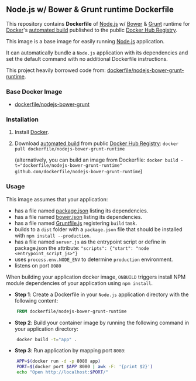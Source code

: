 ## Node.js w/ Bower & Grunt runtime Dockerfile


This repository contains **Dockerfile** of [Node.js](http://nodejs.org/) w/ [Bower](http://bower.io/) & [Grunt](http://gruntjs.com/) runtime for [Docker](https://www.docker.com/)'s [automated build](https://registry.hub.docker.com/u/digitallyseamless/nodejs-bower-grunt-runtime/) published to the public [Docker Hub Registry](https://registry.hub.docker.com/).

This image is a base image for easily running [Node.js](http://nodejs.org/) application.

It can automatically bundle a `Node.js` application with its dependencies and set the default command with no additional Dockerfile instructions.

This project heavily borrowed code from: [dockerfile/nodejs-bower-grunt-runtime](https://registry.hub.docker.com/u/dockerfile/nodejs-bower-grunt-runtime/).


### Base Docker Image

* [dockerfile/nodejs-bower-grunt](http://dockerfile.github.io/#/nodejs-bower-grunt)


### Installation

1. Install [Docker](https://www.docker.com/).

2. Download [automated build](https://registry.hub.docker.com/u/digitallyseamless/nodejs-bower-grunt-runtime/) from public [Docker Hub Registry](https://registry.hub.docker.com/): `docker pull dockerfile/nodejs-bower-grunt-runtime`

   (alternatively, you can build an image from Dockerfile: `docker build -t="dockerfile/nodejs-bower-grunt-runtime" github.com/dockerfile/nodejs-bower-grunt-runtime`)


### Usage

This image assumes that your application:

* has a file named [package.json](https://www.npmjs.org/doc/json.html) listing its dependencies.
* has a file named [bower.json](http://bower.io/docs/creating-packages/) listing its dependencies.
* has a file named [Gruntfile.js](http://gruntjs.com/sample-gruntfile) registering `build` task.
* builds to a `dist` folder with a `package.json` file that should be installed with `npm install --production`.
* has a file named `server.js` as the entrypoint script or define in package.json the attribute: `"scripts": {"start": "node <entrypoint_script_js>"}`
* uses `process.env.NODE_ENV` to determine `production` environment.
* listens on port `8080`

When building your application docker image, `ONBUILD` triggers install NPM module dependencies of your application using `npm install`.

* **Step 1**: Create a Dockerfile in your `Node.js` application directory with the following content:

```dockerfile
    FROM dockerfile/nodejs-bower-grunt-runtime
```

* **Step 2**: Build your container image by running the following command in your application directory:

```sh
    docker build -t="app" .
```

* **Step 3**: Run application by mapping port `8080`:

```sh
    APP=$(docker run -d -p 8080 app)
    PORT=$(docker port $APP 8080 | awk -F: '{print $2}')
    echo "Open http://localhost:$PORT/"
```
